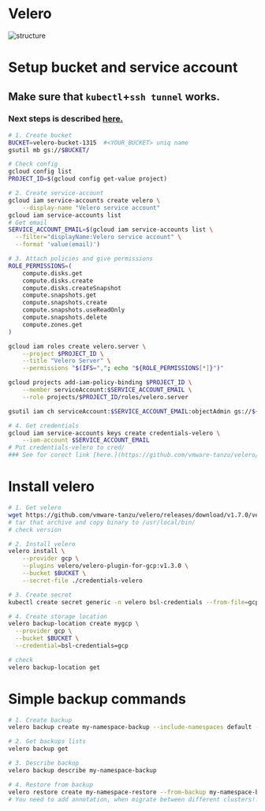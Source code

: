 # Velero
![structure](https://res.cloudinary.com/practicaldev/image/fetch/s--GcPWwwvX--/c_limit%2Cf_auto%2Cfl_progressive%2Cq_auto%2Cw_880/https://velero.io/docs/v1.5/img/backup-process.png)
# Setup bucket and service account
## Make sure that `kubectl`+`ssh tunnel` works.
### Next steps is described [here.](https://github.com/vmware-tanzu/velero-plugin-for-gcp)
```sh
# 1. Create bucket
BUCKET=velero-bucket-1315  #<YOUR_BUCKET> uniq name
gsutil mb gs://$BUCKET/

# Check config
gcloud config list
PROJECT_ID=$(gcloud config get-value project)

# 2. Create service-account
gcloud iam service-accounts create velero \
    --display-name "Velero service account"
gcloud iam service-accounts list
# Get email
SERVICE_ACCOUNT_EMAIL=$(gcloud iam service-accounts list \
  --filter="displayName:Velero service account" \
  --format 'value(email)')

# 3. Attach policies and give permissions
ROLE_PERMISSIONS=(
    compute.disks.get
    compute.disks.create
    compute.disks.createSnapshot
    compute.snapshots.get
    compute.snapshots.create
    compute.snapshots.useReadOnly
    compute.snapshots.delete
    compute.zones.get
)

gcloud iam roles create velero.server \
    --project $PROJECT_ID \
    --title "Velero Server" \
    --permissions "$(IFS=","; echo "${ROLE_PERMISSIONS[*]}")"

gcloud projects add-iam-policy-binding $PROJECT_ID \
    --member serviceAccount:$SERVICE_ACCOUNT_EMAIL \
    --role projects/$PROJECT_ID/roles/velero.server

gsutil iam ch serviceAccount:$SERVICE_ACCOUNT_EMAIL:objectAdmin gs://${BUCKET}

# 4. Get credentials
gcloud iam service-accounts keys create credentials-velero \
    --iam-account $SERVICE_ACCOUNT_EMAIL
# Put credentials-velero to cred/
### See for corect link [here.](https://github.com/vmware-tanzu/velero/releases/)
```
# Install velero
```sh 
# 1. Get velero
wget https://github.com/vmware-tanzu/velero/releases/download/v1.7.0/velero-v1.7.0-linux-amd64.tar.gz
# tar that archive and copy binary to /usr/local/bin/
# check version

# 2. Install velero
velero install \
    --provider gcp \
    --plugins velero/velero-plugin-for-gcp:v1.3.0 \
    --bucket $BUCKET \
    --secret-file ./credentials-velero

# 3. Create secret
kubectl create secret generic -n velero bsl-credentials --from-file=gcp=./credentials-velero

# 4. Create storage location
velero backup-location create mygcp \
  --provider gcp \
  --bucket $BUCKET \
  --credential=bsl-credentials=gcp

# check
velero backup-location get
```
# Simple backup commands
```sh
# 1. Create backup
velero backup create my-namespace-backup --include-namespaces default --wait

# 2. Get backups lists
velero backup get 

# 3. Describe backup
velero backup describe my-namespace-backup

# 4. Restore from backup
velero restore create my-namespace-restore --from-backup my-namespace-backup
# You need to add annotation, when migrate between different clusters!!!!!!!!!
```

